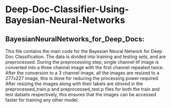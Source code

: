 # Deep-Doc-Classifier-Using-Bayesian-Neural-Networks
## BayesianNeuralNetworks_for_Deep_Docs:
This file contains the main code for the Bayesian Neural Network for Deep Doc Classification.
The data is divided into training and testing sets, and are preprocessed. During the preprocessing step, single channel  tif image is converted into a three channel image with the first channel repeated twice.  
After the conversion to a 3 channel image, all the images are resized to a 277x227 image, this is done for reducing the processing power required.  
After resizing the images along with their labels are strored in the preprocessed_train.p and preprocessed_test.p files for both the train and test datsets respectively, this ensures that the images can be accessed faster for training any other model.  

